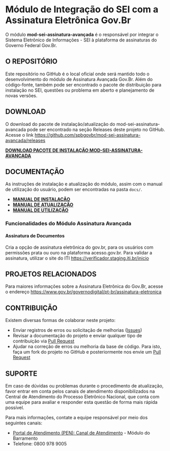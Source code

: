 # Módulo de Integração do SEI com a Assinatura Eletrônica Gov.Br

O módulo **mod-sei-assinatura-avançada** é o responsável por integrar o Sistema Eletrônico de Informações - SEI à plataforma de assinaturas do Governo Federal Gov.Br.

## O REPOSITÓRIO

Este repositório no GitHub é o local oficial onde será mantido todo o desenvolvimento do módulo de Assinatura Avançada Gov.Br. Além do código-fonte, também pode ser encontrado o pacote de distribuição para instalação no SEI, questões ou problema em aberto e planejamento de novas versões.

## DOWNLOAD

O download do pacote de instalação/atualização do mod-sei-assinatura-avancada pode ser encontrado na seção Releases deste projeto no GitHub.
Acesse o link https://github.com/spbgovbr/mod-sei-assinatura-avancada/releases

**[DOWNLOAD PACOTE DE INSTALAÇÃO MOD-SEI-ASSINATURA-AVANCADA](https://github.com/spbgovbr/mod-sei-assinatura-avancada/releases)**

## DOCUMENTAÇÃO

As instruções de instalação e atualização do módulo, assim com o manual de utilização do usuário, podem ser encontradas na pasta `docs/`.

- **[MANUAL DE INSTALAÇÃO](docs/INSTALL.md)**
- **[MANUAL DE ATUALIZAÇÃO](docs/UPGRADE.md)**
- **[MANUAL DE UTILIZAÇÃO](docs/USAGE.md)**

### Funcionalidades do Módulo Assinatura Avançada

#### Assinatura de Documentos

Cria a opção de assinatura eletrônica do gov.br, para os usuários com permissões prata ou ouro na plataforma acesso.gov.br. Para validar a assinatura, utilizar o site do ITI https://verificador.staging.iti.br/inicio

## PROJETOS RELACIONADOS

Para maiores informações sobre a Assinatura Eletrônica do Gov.Br, acesse o endereço https://www.gov.br/governodigital/pt-br/assinatura-eletronica

## CONTRIBUIÇÃO

Existem diversas formas de colaborar neste projeto:

- Enviar registros de erros ou solicitação de melhorias ([Issues](https://github.com/spbgovbr/mod-sei-assinatura-avancada/issues))
- Revisar a documentação do projeto e enviar qualquer tipo de contribuição via [Pull Request](https://github.com/spbgovbr/mod-sei-assinatura-avancada/pulls)
- Ajudar na correção de erros ou melhoria da base de código. Para isto, faça um fork do projeto no GitHub e posteriormente nos envie um [Pull Request](https://github.com/spbgovbr/mod-sei-assinatura-avancada/pulls)

## SUPORTE

Em caso de dúvidas ou problemas durante o procedimento de atualização, favor entrar em conta pelos canais de atendimento disponibilizados na Central de Atendimento do Processo Eletrônico Nacional, que conta com uma equipe para avaliar e responder esta questão de forma mais rápida possível.

Para mais informações, contate a equipe responsável por meio dos seguintes canais:

- [Portal de Atendimento (PEN): Canal de Atendimento](https://portaldeservicos.economia.gov.br) - Módulo do Barramento
- Telefone: 0800 978 9005
